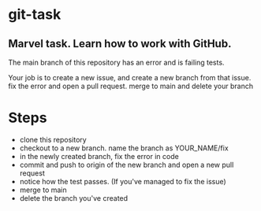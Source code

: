 # git-task

## Marvel task. Learn how to work with GitHub.

The main branch of this repository has an error and is failing tests. 

Your job is to create a new issue, and create a new branch from that issue.
fix the error and open a pull request.
merge to main and delete your branch

# Steps
 - clone this repository
 - checkout to a new branch. name the branch as YOUR_NAME/fix
 - in the newly created branch, fix the error in code
 - commit and push to origin of the new branch and open a new pull request
 - notice how the test passes. (If you've managed to fix the issue)
 - merge to main
 - delete the branch you've created
